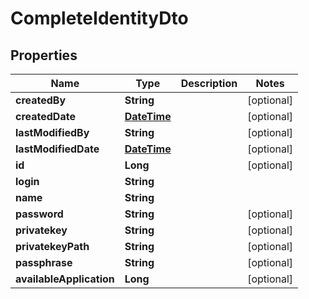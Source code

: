 # CompleteIdentityDto

## Properties
Name | Type | Description | Notes
------------ | ------------- | ------------- | -------------
**createdBy** | **String** |  |  [optional]
**createdDate** | [**DateTime**](DateTime.md) |  |  [optional]
**lastModifiedBy** | **String** |  |  [optional]
**lastModifiedDate** | [**DateTime**](DateTime.md) |  |  [optional]
**id** | **Long** |  |  [optional]
**login** | **String** |  | 
**name** | **String** |  | 
**password** | **String** |  |  [optional]
**privatekey** | **String** |  |  [optional]
**privatekeyPath** | **String** |  |  [optional]
**passphrase** | **String** |  |  [optional]
**availableApplication** | **Long** |  |  [optional]
